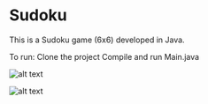 # Sudoku
This is a Sudoku game (6x6) developed in Java.

To run:
Clone the project
Compile and run Main.java

![alt text](board.png)

![alt text](home.png)